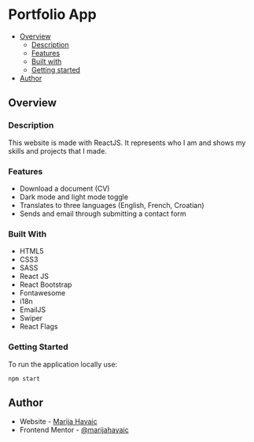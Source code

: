 # Portfolio App

- [Overview](#overview)
    - [Description](#description)
    - [Features](#features)
    - [Built with](#built-with)
    - [Getting started](#getting-started)
- [Author](#author)

## Overview
### Description

This website is made with ReactJS. It represents who I am and shows my skills and projects that I made.

### Features

- Download a document (CV)
- Dark mode and light mode toggle
- Translates to three languages (English, French, Croatian)
- Sends and email through submitting a contact form

### Built With

- HTML5
- CSS3
- SASS
- React JS
- React Bootstrap
- Fontawesome
- i18n
- EmailJS
- Swiper
- React Flags

### Getting Started

To run the application locally use:

```
npm start
```

## Author

- Website - [Marija Havaic](https://marijahavaic.com)
- Frontend Mentor - [@marijahavaic](https://www.frontendmentor.io/profile/marijahavaic)